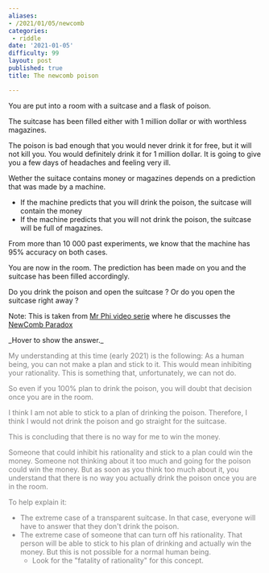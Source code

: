 ```yaml
---
aliases:
- /2021/01/05/newcomb
categories: 
 - riddle
date: '2021-01-05'
difficulty: 99
layout: post
published: true
title: The newcomb poison

---
```


You are put into a room with a suitcase and a flask of poison. 

The suitcase has been filled either with 1 million dollar or with worthless magazines. 

The poison is bad enough that you would never drink it for free, but it will not kill you. You would definitely drink it for 1 million dollar. It is going to give you a few days of headaches and feeling very ill.

Wether the suitace contains money or magazines depends on a prediction that was made by a machine. 
- If the machine predicts that you will drink the poison, the suitcase will contain the money
- If the machine predicts that you will not drink the poison, the suitcase will be full of magazines. 

From more than 10 000 past experiments, we know that the machine has 95% accuracy on both cases. 

You are now in the room. The prediction has been made on you and the suitcase has been filled accordingly. 

Do you drink the poison and open the suitcase ? Or do you open the suitcase right away ? 



Note: This is taken from [Mr Phi video serie](https://www.youtube.com/watch?v=3g7cN3Rsi-w) where he discusses the [NewComb Paradox](https://en.wikipedia.org/wiki/Newcomb%27s_paradox)


<div markdown="1" class='answer-title'>_Hover to show the answer._
</div>
<div class='answer-wrapper'>
<div markdown="1" class='answer' style="color: grey">

My understanding at this time (early 2021) is the following: 
As a human being, you can not make a plan and stick to it. This would mean inhibiting your rationality. 
This is something that, unfortunately, we can not do. 

So even if you 100% plan to drink the poison, you will doubt that decision once you are in the room. 

I think I am not able to stick to a plan of drinking the poison. Therefore, I think I would not drink the poison and go straight for the suitcase. 

This is concluding that there is no way for me to win the money. 

Someone that could inhibit his rationality and stick to a plan could win the money. 
Someone not thinking about it too much and going for the poison could win the money. 
But as soon as you think too much about it, you understand that there is no way you actually drink the poison once you are in the room. 

To help explain it: 
- The extreme case of a transparent suitcase. In that case, everyone will have to answer that they don't drink the poison. 
- The extreme case of someone that can turn off his rationality. That person will be able to stick to his plan of drinking and actually win the money. But this is not possible for a normal human being. 
    - Look for the "fatality of rationality" for this concept. 


</div>
</div>
